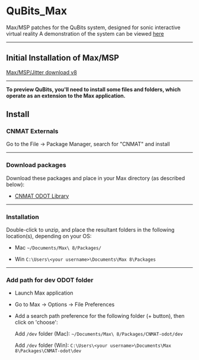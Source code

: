 # QuBits_Max
Max/MSP patches for the QuBits system, designed for sonic interactive virtual reality
A demonstration of the system can be viewed [here](https://www.youtube.com/watch?v=o8-Jf9G6QU8&t=270s)

---

## Initial Installation of Max/MSP

[Max/MSP/Jitter download v8](https://cycling74.com/downloads)

---
**To preview QuBits, you'll need to install some files and folders, which operate as an extension to the Max application.**

## Install

### CNMAT Externals

Go to the File -> Package Manager, search for "CNMAT" and install

---

### Download packages
Download these packages and place in your Max directory (as described below):

- [CNMAT ODOT Library](https://github.com/CNMAT/CNMAT-ODOT-SS-2019/releases/download/1.1/CNMAT-odot.zip)

---
### Installation
Double-click to unzip, and place the resultant folders in the following location(s), depending on your OS:

- Mac `~/Documents/Max\ 8/Packages/`

- Win `C:\Users\<your username>\Documents\Max 8\Packages`

---

### Add path for dev ODOT folder

- Launch Max application
- Go to Max -> Options -> File Preferences
- Add a search path preference for the following folder (+ button), then click on 'choose':

    Add `/dev` folder (Mac): `~/Documents/Max\ 8/Packages/CNMAT-odot/dev`

    Add `/dev` folder (Win): `C:\Users\<your username>\Documents\Max 8\Packages\CNMAT-odot\dev`
